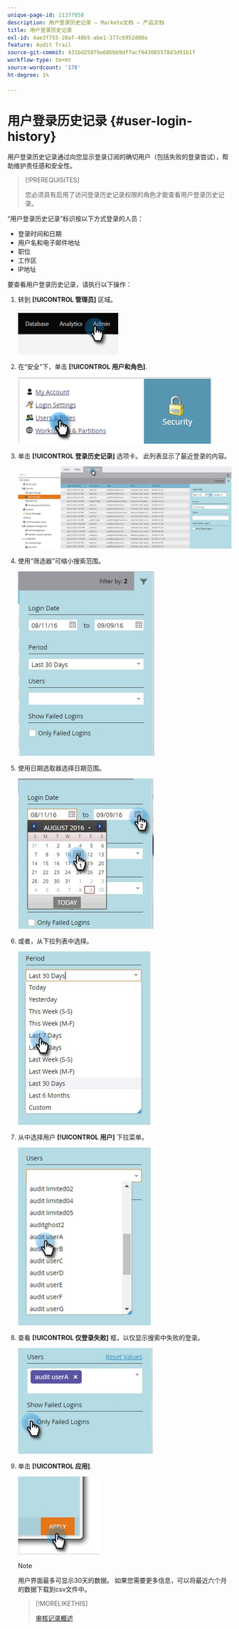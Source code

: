 ```yaml
---
unique-page-id: 11377958
description: 用户登录历史记录 — Marketo文档 — 产品文档
title: 用户登录历史记录
exl-id: 4ae3f755-28af-48b5-abe1-377c6952d00a
feature: Audit Trail
source-git-commit: 431bd258f9a68bbb9df7acf043085578d3d91b1f
workflow-type: tm+mt
source-wordcount: '178'
ht-degree: 1%

---
```


# 用户登录历史记录 {#user-login-history}

用户登录历史记录通过向您显示登录订阅的确切用户（包括失败的登录尝试），帮助维护责任感和安全性。

>[!PREREQUISITES]
>
>您必须具有启用了访问登录历史记录权限的角色才能查看用户登录历史记录。

“用户登录历史记录”标识按以下方式登录的人员：

* 登录时间和日期
* 用户名和电子邮件地址
* 职位
* 工作区
* IP地址

要查看用户登录历史记录，请执行以下操作：

1. 转到 **[!UICONTROL 管理员]** 区域。

   ![](assets/user-login-history-1.png)

1. 在“安全”下，单击 **[!UICONTROL 用户和角色]**.

   ![](assets/user-login-history-2.png)

1. 单击 **[!UICONTROL 登录历史记录]** 选项卡。 此列表显示了最近登录的内容。

   ![](assets/user-login-history-3.png)

1. 使用“筛选器”可缩小搜索范围。

   ![](assets/user-login-history-4.png)

1. 使用日期选取器选择日期范围。

   ![](assets/user-login-history-5.png)

1. 或者，从下拉列表中选择。

   ![](assets/user-login-history-6.png)

1. 从中选择用户 **[!UICONTROL 用户]** 下拉菜单。

   ![](assets/user-login-history-7.png)

1. 查看 **[!UICONTROL 仅登录失败]** 框，以仅显示搜索中失败的登录。

   ![](assets/user-login-history-8.png)

1. 单击 **[!UICONTROL 应用]**.

   ![](assets/user-login-history-9.png)

   >[!NOTE]
   >
   >用户界面最多可显示30天的数据。 如果您需要更多信息，可以将最近六个月的数据下载到csv文件中。

   >[!MORELIKETHIS]
   >
   >[审核记录概述](/help/marketo/product-docs/administration/audit-trail/audit-trail-overview.md)
